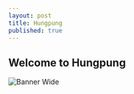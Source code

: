 ```yaml
---
layout: post
title: Hungpung
published: true
---
```

## Welcome to Hungpung

![Banner Wide]({{site.baseurl}}/_posts/banner-wide.jpg)

